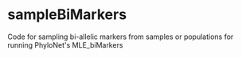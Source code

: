 # sampleBiMarkers
Code for sampling bi-allelic markers from samples or populations for running PhyloNet's MLE_biMarkers
